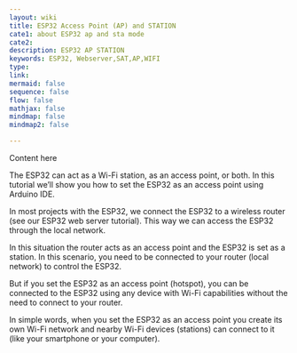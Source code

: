 ```yaml
---
layout: wiki
title: ESP32 Access Point (AP) and STATION
cate1: about ESP32 ap and sta mode
cate2:
description: ESP32 AP STATION
keywords: ESP32, Webserver,SAT,AP,WIFI
type:
link:
mermaid: false
sequence: false
flow: false
mathjax: false
mindmap: false
mindmap2: false

---
```


Content here

The ESP32 can act as a Wi-Fi station, as an access point, or both. In this tutorial we’ll show you how to set the ESP32 as an access point using Arduino IDE.


In most projects with the ESP32, we connect the ESP32 to a wireless router (see our ESP32 web server tutorial). This way we can access the ESP32 through the local network.

In this situation the router acts as an access point and the ESP32 is set as a station. In this scenario, you need to be connected to your router (local network) to control the ESP32.


But if you set the ESP32 as an access point (hotspot), you can be connected to the ESP32 using any device with Wi-Fi capabilities without the need to connect to your router.

In simple words, when you set the ESP32 as an access point you create its own Wi-Fi network and nearby Wi-Fi devices (stations) can connect to it (like your smartphone or your computer).



